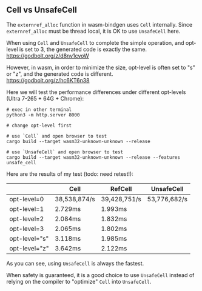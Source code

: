 ## Cell vs UnsafeCell

The `externref_alloc` function in wasm-bindgen uses `Cell` internally.
Since `externref_alloc` must be thread local, it is OK to use `UnsafeCell` here.

When using `Cell` and `UnsafeCell` to complete the simple operation, and opt-level is set to 3,
the generated code is exactly the same. https://godbolt.org/z/d8nv1cvoW

However, in wasm, in order to minimize the size, opt-level is often set to "s" or "z",
and the generated code is different. https://godbolt.org/z/hc6KT6n38

Here we will test the performance differences under different opt-levels (Ultra 7-265 + 64G + Chrome):

```shell
# exec in other terminal
python3 -m http.server 8000

# change opt-level first

# use `Cell` and open browser to test
cargo build --target wasm32-unknown-unknown --release

# use `UnsafeCell` and open browser to test
cargo build --target wasm32-unknown-unknown --release --features unsafe_cell
```

Here are the results of my test (todo: need retest!):

||Cell|RefCell|UnsafeCell|
|-|-|-|-|
|opt-level=0|38,538,874/s|39,428,751/s|53,776,682/s|
|opt-level=1|2.729ms|1.993ms|
|opt-level=2|2.084ms|1.832ms|
|opt-level=3|2.065ms|1.802ms|
|opt-level="s"|3.118ms|1.985ms|
|opt-level="z"|3.642ms|2.122ms|

As you can see, using `UnsafeCell` is always the fastest.

When safety is guaranteed, it is a good choice to use `UnsafeCell` instead of relying on the compiler to "optimize" `Cell` into `UnsafeCell`.
